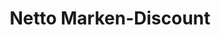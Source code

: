 ---
title: "Netto Marken-Discount"
url: /mainz/netto-marken-discount-alfred-mumbaecher-strasse/
shop: Supermarkt
---